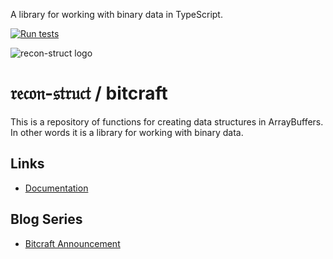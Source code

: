 A library for working with binary data in TypeScript.

[![Run tests](https://github.com/recon-struct/bitcraft/actions/workflows/run-tests.js.yml/badge.svg)](https://github.com/recon-struct/bitcraft/actions/workflows/run-tests.js.yml)

![recon-struct logo](https://avatars.githubusercontent.com/u/168223311?s=300)

# 𝔯𝔢𝔠𝔬𝔫-𝔰𝔱𝔯𝔲𝔠𝔱 / bitcraft

This is a repository of functions for creating data structures in ArrayBuffers.
In other words it is a library for working with binary data.

## Links

- [Documentation](https://recon-struct.github.io/bitcraft)

## Blog Series

- [Bitcraft Announcement](https://blog.hox.io/articles/2024-07-06)
